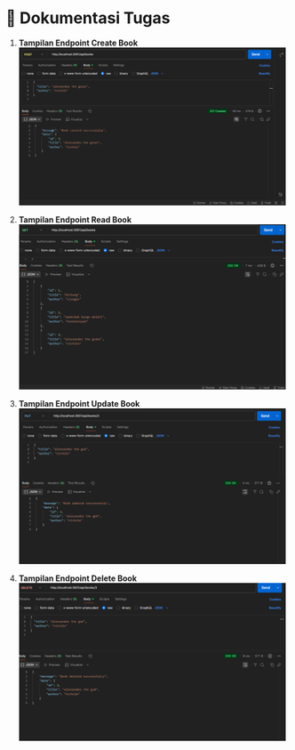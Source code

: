 # 📘 Dokumentasi Tugas

1. **Tampilan Endpoint Create Book**  
   ![gambar1](./gambar1.png)

2. **Tampilan Endpoint Read Book**  
   ![gambar2](./gambar2.png)

3. **Tampilan Endpoint Update Book**  
   ![gambar3](./gambar3.png)

4. **Tampilan Endpoint Delete Book**  
   ![gambar4](./gambar4.png)
